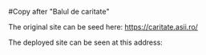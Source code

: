 #Copy after "Balul de caritate" 

The original site can be seed here: https://caritate.asii.ro/

The deployed site can be seen at this address: 

